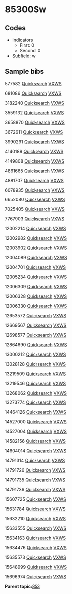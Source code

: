 # 85300$w

## Codes

-   Indicators
    -   First: 0
    -   Second: 0
-   Subfield: w

## Sample bibs

577582 [Quicksearch](https://search.library.yale.edu/catalog/577582) [VXWS](http://prodorbis.library.yale.edu:7014/vxws/GetHoldingsService?bibId=577582)

681086 [Quicksearch](https://search.library.yale.edu/catalog/681086) [VXWS](http://prodorbis.library.yale.edu:7014/vxws/GetHoldingsService?bibId=681086)

3182240 [Quicksearch](https://search.library.yale.edu/catalog/3182240) [VXWS](http://prodorbis.library.yale.edu:7014/vxws/GetHoldingsService?bibId=3182240)

3559132 [Quicksearch](https://search.library.yale.edu/catalog/3559132) [VXWS](http://prodorbis.library.yale.edu:7014/vxws/GetHoldingsService?bibId=3559132)

3658870 [Quicksearch](https://search.library.yale.edu/catalog/3658870) [VXWS](http://prodorbis.library.yale.edu:7014/vxws/GetHoldingsService?bibId=3658870)

3672611 [Quicksearch](https://search.library.yale.edu/catalog/3672611) [VXWS](http://prodorbis.library.yale.edu:7014/vxws/GetHoldingsService?bibId=3672611)

3990291 [Quicksearch](https://search.library.yale.edu/catalog/3990291) [VXWS](http://prodorbis.library.yale.edu:7014/vxws/GetHoldingsService?bibId=3990291)

4140189 [Quicksearch](https://search.library.yale.edu/catalog/4140189) [VXWS](http://prodorbis.library.yale.edu:7014/vxws/GetHoldingsService?bibId=4140189)

4149808 [Quicksearch](https://search.library.yale.edu/catalog/4149808) [VXWS](http://prodorbis.library.yale.edu:7014/vxws/GetHoldingsService?bibId=4149808)

4861665 [Quicksearch](https://search.library.yale.edu/catalog/4861665) [VXWS](http://prodorbis.library.yale.edu:7014/vxws/GetHoldingsService?bibId=4861665)

4881707 [Quicksearch](https://search.library.yale.edu/catalog/4881707) [VXWS](http://prodorbis.library.yale.edu:7014/vxws/GetHoldingsService?bibId=4881707)

6078935 [Quicksearch](https://search.library.yale.edu/catalog/6078935) [VXWS](http://prodorbis.library.yale.edu:7014/vxws/GetHoldingsService?bibId=6078935)

6652080 [Quicksearch](https://search.library.yale.edu/catalog/6652080) [VXWS](http://prodorbis.library.yale.edu:7014/vxws/GetHoldingsService?bibId=6652080)

7025405 [Quicksearch](https://search.library.yale.edu/catalog/7025405) [VXWS](http://prodorbis.library.yale.edu:7014/vxws/GetHoldingsService?bibId=7025405)

7767903 [Quicksearch](https://search.library.yale.edu/catalog/7767903) [VXWS](http://prodorbis.library.yale.edu:7014/vxws/GetHoldingsService?bibId=7767903)

12002214 [Quicksearch](https://search.library.yale.edu/catalog/12002214) [VXWS](http://prodorbis.library.yale.edu:7014/vxws/GetHoldingsService?bibId=12002214)

12002982 [Quicksearch](https://search.library.yale.edu/catalog/12002982) [VXWS](http://prodorbis.library.yale.edu:7014/vxws/GetHoldingsService?bibId=12002982)

12003902 [Quicksearch](https://search.library.yale.edu/catalog/12003902) [VXWS](http://prodorbis.library.yale.edu:7014/vxws/GetHoldingsService?bibId=12003902)

12004089 [Quicksearch](https://search.library.yale.edu/catalog/12004089) [VXWS](http://prodorbis.library.yale.edu:7014/vxws/GetHoldingsService?bibId=12004089)

12004701 [Quicksearch](https://search.library.yale.edu/catalog/12004701) [VXWS](http://prodorbis.library.yale.edu:7014/vxws/GetHoldingsService?bibId=12004701)

12005234 [Quicksearch](https://search.library.yale.edu/catalog/12005234) [VXWS](http://prodorbis.library.yale.edu:7014/vxws/GetHoldingsService?bibId=12005234)

12006309 [Quicksearch](https://search.library.yale.edu/catalog/12006309) [VXWS](http://prodorbis.library.yale.edu:7014/vxws/GetHoldingsService?bibId=12006309)

12006328 [Quicksearch](https://search.library.yale.edu/catalog/12006328) [VXWS](http://prodorbis.library.yale.edu:7014/vxws/GetHoldingsService?bibId=12006328)

12006330 [Quicksearch](https://search.library.yale.edu/catalog/12006330) [VXWS](http://prodorbis.library.yale.edu:7014/vxws/GetHoldingsService?bibId=12006330)

12653572 [Quicksearch](https://search.library.yale.edu/catalog/12653572) [VXWS](http://prodorbis.library.yale.edu:7014/vxws/GetHoldingsService?bibId=12653572)

12669567 [Quicksearch](https://search.library.yale.edu/catalog/12669567) [VXWS](http://prodorbis.library.yale.edu:7014/vxws/GetHoldingsService?bibId=12669567)

12698577 [Quicksearch](https://search.library.yale.edu/catalog/12698577) [VXWS](http://prodorbis.library.yale.edu:7014/vxws/GetHoldingsService?bibId=12698577)

12864690 [Quicksearch](https://search.library.yale.edu/catalog/12864690) [VXWS](http://prodorbis.library.yale.edu:7014/vxws/GetHoldingsService?bibId=12864690)

13000212 [Quicksearch](https://search.library.yale.edu/catalog/13000212) [VXWS](http://prodorbis.library.yale.edu:7014/vxws/GetHoldingsService?bibId=13000212)

13028128 [Quicksearch](https://search.library.yale.edu/catalog/13028128) [VXWS](http://prodorbis.library.yale.edu:7014/vxws/GetHoldingsService?bibId=13028128)

13219509 [Quicksearch](https://search.library.yale.edu/catalog/13219509) [VXWS](http://prodorbis.library.yale.edu:7014/vxws/GetHoldingsService?bibId=13219509)

13219546 [Quicksearch](https://search.library.yale.edu/catalog/13219546) [VXWS](http://prodorbis.library.yale.edu:7014/vxws/GetHoldingsService?bibId=13219546)

13268062 [Quicksearch](https://search.library.yale.edu/catalog/13268062) [VXWS](http://prodorbis.library.yale.edu:7014/vxws/GetHoldingsService?bibId=13268062)

13273774 [Quicksearch](https://search.library.yale.edu/catalog/13273774) [VXWS](http://prodorbis.library.yale.edu:7014/vxws/GetHoldingsService?bibId=13273774)

14464126 [Quicksearch](https://search.library.yale.edu/catalog/14464126) [VXWS](http://prodorbis.library.yale.edu:7014/vxws/GetHoldingsService?bibId=14464126)

14527000 [Quicksearch](https://search.library.yale.edu/catalog/14527000) [VXWS](http://prodorbis.library.yale.edu:7014/vxws/GetHoldingsService?bibId=14527000)

14527004 [Quicksearch](https://search.library.yale.edu/catalog/14527004) [VXWS](http://prodorbis.library.yale.edu:7014/vxws/GetHoldingsService?bibId=14527004)

14582156 [Quicksearch](https://search.library.yale.edu/catalog/14582156) [VXWS](http://prodorbis.library.yale.edu:7014/vxws/GetHoldingsService?bibId=14582156)

14604014 [Quicksearch](https://search.library.yale.edu/catalog/14604014) [VXWS](http://prodorbis.library.yale.edu:7014/vxws/GetHoldingsService?bibId=14604014)

14791314 [Quicksearch](https://search.library.yale.edu/catalog/14791314) [VXWS](http://prodorbis.library.yale.edu:7014/vxws/GetHoldingsService?bibId=14791314)

14791726 [Quicksearch](https://search.library.yale.edu/catalog/14791726) [VXWS](http://prodorbis.library.yale.edu:7014/vxws/GetHoldingsService?bibId=14791726)

14791735 [Quicksearch](https://search.library.yale.edu/catalog/14791735) [VXWS](http://prodorbis.library.yale.edu:7014/vxws/GetHoldingsService?bibId=14791735)

14791736 [Quicksearch](https://search.library.yale.edu/catalog/14791736) [VXWS](http://prodorbis.library.yale.edu:7014/vxws/GetHoldingsService?bibId=14791736)

15607725 [Quicksearch](https://search.library.yale.edu/catalog/15607725) [VXWS](http://prodorbis.library.yale.edu:7014/vxws/GetHoldingsService?bibId=15607725)

15631784 [Quicksearch](https://search.library.yale.edu/catalog/15631784) [VXWS](http://prodorbis.library.yale.edu:7014/vxws/GetHoldingsService?bibId=15631784)

15632210 [Quicksearch](https://search.library.yale.edu/catalog/15632210) [VXWS](http://prodorbis.library.yale.edu:7014/vxws/GetHoldingsService?bibId=15632210)

15633555 [Quicksearch](https://search.library.yale.edu/catalog/15633555) [VXWS](http://prodorbis.library.yale.edu:7014/vxws/GetHoldingsService?bibId=15633555)

15634163 [Quicksearch](https://search.library.yale.edu/catalog/15634163) [VXWS](http://prodorbis.library.yale.edu:7014/vxws/GetHoldingsService?bibId=15634163)

15634476 [Quicksearch](https://search.library.yale.edu/catalog/15634476) [VXWS](http://prodorbis.library.yale.edu:7014/vxws/GetHoldingsService?bibId=15634476)

15635573 [Quicksearch](https://search.library.yale.edu/catalog/15635573) [VXWS](http://prodorbis.library.yale.edu:7014/vxws/GetHoldingsService?bibId=15635573)

15648999 [Quicksearch](https://search.library.yale.edu/catalog/15648999) [VXWS](http://prodorbis.library.yale.edu:7014/vxws/GetHoldingsService?bibId=15648999)

15696974 [Quicksearch](https://search.library.yale.edu/catalog/15696974) [VXWS](http://prodorbis.library.yale.edu:7014/vxws/GetHoldingsService?bibId=15696974)

**Parent topic:**[853](../../tags/853/853.md)

